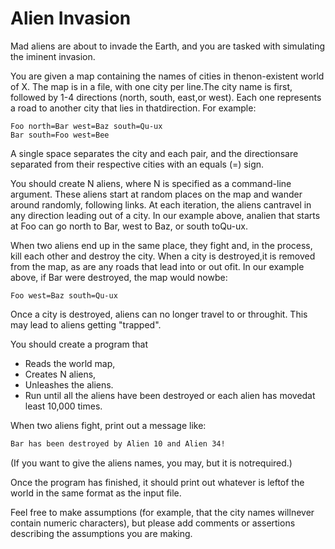 Alien Invasion
==============

Mad​ aliens​ are​ about​ to​ invade​ the​ Earth, and you are tasked with simulating the iminent invasion.

You​ are​ given​ a map​ containing​ the​ names​ of​ cities​ in​ the​ non-existent​ world​ of X.​ 
The​ map​ is​ in​ a file,​ with​ one​ city​ per​ line.​ 
The​ city​ name​ is​ first, followed​ by​ 1-4​ directions​ (north,​ south,​ east,​ or​ west).​ 
Each​ one​ represents​ a road​ to​ another​ city​ that​ lies​ in​ that​ direction.
For​ example:

```
Foo​ north=Bar​ west=Baz​ south=Qu-ux
Bar​ south=Foo​ west=Bee
```
A single space separates the city and each pair,​ and​ the directions​ are​ separated​ from​ their​ respective​ cities​ with​ an​ equals​ (=)​ sign.

You​ should​ create​ N aliens,​ where​ N is​ specified​ as​ a command-line​ argument. These​ aliens​ start​ at​ random​ places​ on​ the​ map​ and​ wander​ around​ randomly, following​ links.​ At each​ iteration,​ the​ aliens​ can​ travel​ in​ any​ direction leading​ out​ of​ a city.​ 
In​ our​ example​ above,​ an​ alien​ that​ starts​ at​ Foo​ can​ go north​ to​ Bar,​ west​ to​ Baz,​ or​ south​ to​ Qu-ux.

When two aliens end up in the same place, they fight and, in the process, kill each other and destroy the city.​ 
When​ a city​ is​ destroyed,​ it​ is​ removed​ from the​ map,​ as​ are​ any​ roads​ that​ lead​ into​ or​ out​ of​ it. 
In​ our​ example​ above,​ if​ Bar​ were​ destroyed,​ the​ map​ would​ now​ be​:

```
Foo​ west=Baz​ south=Qu-ux
```

Once​ a city​ is​ destroyed,​ aliens​ can​ no​ longer​ travel​ to​ or​ through​ it.​ This may​ lead​ to​ aliens​ getting​ "trapped".

You​ should​ create​ a program​ that​ 
- Reads​​ the​ world​ map,​ 
- Creates​ N aliens,​
- Unleashes​ the aliens.​ 
- Run​ until​ all​ the​ aliens​ have​ been destroyed​ or​ each​ alien​ has​ moved​ at​ least​ 10,000​ times.​ 

When​ two​ aliens fight,​ print​ out​ a message​ like:

```bash
Bar has been destroyed by Alien 10 and Alien 34!
```

(If​ you​ want​ to​ give​ the aliens names,​ you​ may,​ but​ it​ is​ not​ required.)​ 

Once​ the program​ has​ finished,​ it​ should​ print​ out​ whatever​ is​ left​ of​ the​ world​ in​ the same​ format​ as​ the​ input​ file.

Feel​ free​ to​ make​ assumptions​ (for​ example,​ that​ the​ city​ names​ will​ never contain​ numeric​ characters),​ but​ please​ add​ comments​ or​ assertions​ describing
the​ assumptions​ you​ are​ making.

